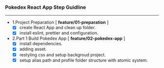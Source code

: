 ### Pokedex React App Step Guidline

---

- 1.Project Preparation [ **feature/01-preparation** ]
  - [x] create React App and clean up folder.
  - [x] install eslint, prettier and configuration.
- 2.Part 1 Build Pokedex App [ **feature/02-pokedex-app** ]
  - [x] install dependencies.
  - [x] adding asset.
  - [x] restyling css and setup backgroud project.
  - [x] setup alias path and profile folder structure with atomic system.
